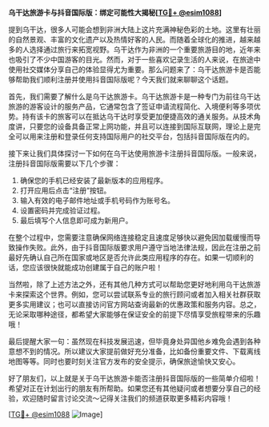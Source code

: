 **乌干达旅游卡与抖音国际版：绑定可能性大揭秘[[TG💪+ @esim1088](https://t.me/s/esim1088)]**

提到乌干达，很多人可能会想到非洲大陆上这片充满神秘色彩的土地。这里有壮丽的自然景观、丰富的文化遗产以及热情好客的人民。而随着全球化的推进，越来越多的人选择通过旅行来拓宽视野。乌干达作为非洲的一个重要旅游目的地，近年来也吸引了不少中国游客的目光。然而，对于一些喜欢记录生活的人来说，在旅途中使用社交媒体分享自己的体验显得尤为重要。那么问题来了：乌干达旅游卡是否能够帮助我们顺利注册并使用抖音国际版呢？今天我们就来聊聊这个话题。

首先，我们需要了解什么是乌干达旅游卡。乌干达旅游卡是一种专门为前往乌干达旅游的游客设计的服务产品，它通常包含了签证申请流程简化、入境便利等多项优势。持有该卡的旅客可以在抵达乌干达时享受更加便捷高效的通关服务。从技术角度讲，只要您的设备具备正常上网功能，并且可以连接到国际互联网，理论上是完全可以用来注册和登录任何支持国际用户的社交平台，包括抖音国际版在内的。

接下来让我们具体探讨一下如何在乌干达使用旅游卡注册抖音国际版。一般来说，注册抖音国际版需要以下几个步骤：
1. 确保您的手机已经安装了最新版本的应用程序。
2. 打开应用后点击“注册”按钮。
3. 输入有效的电子邮件地址或手机号码作为账号名。
4. 设置密码并完成验证过程。
5. 最后填写个人信息即可成为新用户。

在整个过程中，您需要注意确保网络连接稳定且速度足够快以避免因加载缓慢而导致操作失败。此外，由于抖音国际版要求用户遵守当地法律法规，因此在注册之前最好先确认自己所在国家或地区是否允许此类应用程序的存在。如果一切顺利的话，您应该很快就能成功创建属于自己的账户啦！

当然啦，除了上述方法之外，还有其他几种方式可以帮助您更好地利用乌干达旅游卡来探索这个世界。例如，您可以尝试联系专业的旅行顾问或者加入相关社群获取更多实用建议；也可以直接访问官方网站查询最新的优惠政策和服务内容。总之，无论采取哪种途径，都希望大家能够在保证安全的前提下尽情享受旅程带来的乐趣哦！

最后提醒大家一句：虽然现在科技发展迅速，但毕竟身处异国他乡难免会遇到各种意想不到的情况。所以建议大家提前做好充分准备，比如备份重要文件、下载离线地图等等。同时也要时刻关注官方发布的安全提示，确保旅途愉快又安心。

好了朋友们，以上就是关于乌干达旅游卡能否注册抖音国际版的一些简单介绍啦！希望对正在计划出行的朋友有所帮助。如果您还有其他疑问或者想要分享自己的经验，欢迎随时留言讨论交流～记得关注我们的频道获取更多精彩内容哦！

[[TG💪+ @esim1088](https://t.me/s/esim1088) ![Image](https://i.postimg.cc/4NQfJmqS/Snipaste-2025-05-13-00-14-12.png)]